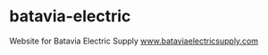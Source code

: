 batavia-electric
================

Website for Batavia Electric Supply
www.bataviaelectricsupply.com
